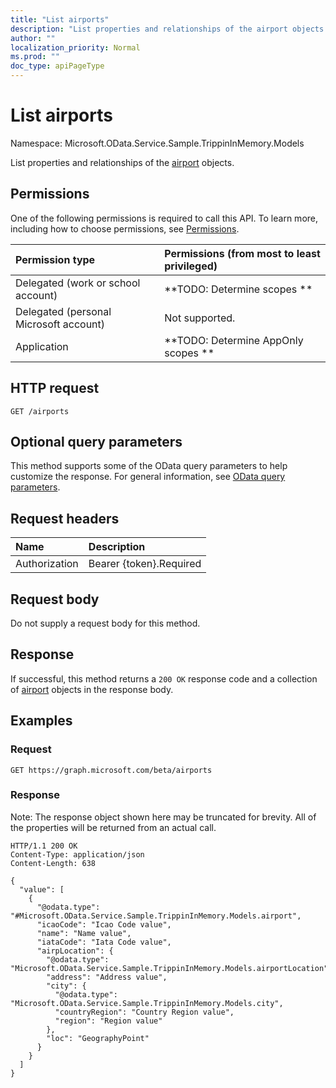 ```yaml
---
title: "List airports"
description: "List properties and relationships of the airport objects."
author: ""
localization_priority: Normal
ms.prod: ""
doc_type: apiPageType
---
```


# List airports

Namespace: Microsoft.OData.Service.Sample.TrippinInMemory.Models

List properties and relationships of the [airport](../resources/airport.md) objects.

## Permissions
One of the following permissions is required to call this API. To learn more, including how to choose permissions, see [Permissions](/concepts/permissions-reference.md).

|Permission type|Permissions (from most to least privileged)|
|:---|:---|
|Delegated (work or school account)|**TODO: Determine scopes **|
|Delegated (personal Microsoft account)|Not supported.|
|Application|**TODO: Determine AppOnly scopes **|

## HTTP request
<!-- {
  "blockType": "ignored"
}
-->
``` http
GET /airports
```

## Optional query parameters
This method supports some of the OData query parameters to help customize the response. For general information, see [OData query parameters](/graph/query-parameters).

## Request headers
|Name|Description|
|:---|:---|
|Authorization|Bearer {token}.Required|

## Request body
Do not supply a request body for this method.

## Response
If successful, this method returns a `200 OK` response code and a collection of [airport](../resources/airport.md) objects in the response body.

## Examples

### Request
<!-- {
  "blockType": "request",
  "name": "get_airport"
}
-->
``` http
GET https://graph.microsoft.com/beta/airports
```

### Response
Note: The response object shown here may be truncated for brevity. All of the properties will be returned from an actual call.
<!-- {
  "blockType": "response",
  "truncated": true,
  "@odata.type": "collection(microsoft.odata.service.sample.trippininmemory.models.airport)"
}
-->
``` http
HTTP/1.1 200 OK
Content-Type: application/json
Content-Length: 638

{
  "value": [
    {
      "@odata.type": "#Microsoft.OData.Service.Sample.TrippinInMemory.Models.airport",
      "icaoCode": "Icao Code value",
      "name": "Name value",
      "iataCode": "Iata Code value",
      "airpLocation": {
        "@odata.type": "Microsoft.OData.Service.Sample.TrippinInMemory.Models.airportLocation",
        "address": "Address value",
        "city": {
          "@odata.type": "Microsoft.OData.Service.Sample.TrippinInMemory.Models.city",
          "countryRegion": "Country Region value",
          "region": "Region value"
        },
        "loc": "GeographyPoint"
      }
    }
  ]
}
```

